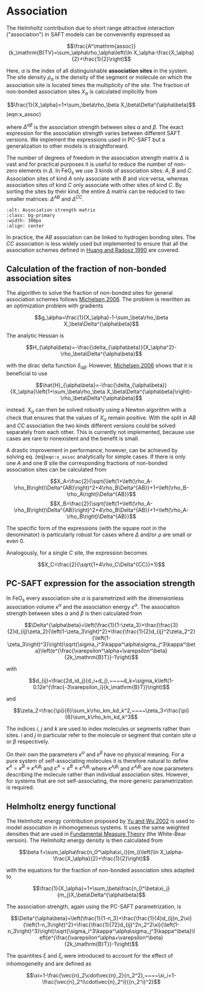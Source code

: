 # Association
The Helmholtz contribution due to short range attractive interaction ("association") in SAFT models can be conveniently expressed as

$$\frac{A^\mathrm{assoc}}{k_\mathrm{B}TV}=\sum_\alpha\rho_\alpha\left(\ln X_\alpha-\frac{X_\alpha}{2}+\frac{1}{2}\right)$$

Here, $\alpha$ is the index of all distinguishable **association sites** in the system. The site density $\rho_\alpha$ is the density of the segment or molecule on which the association site is located times the multiplicity of the site. The fraction of non-bonded association sites $X_\alpha$ is calculated implicitly from

$$\frac{1}{X_\alpha}=1+\sum_\beta\rho_\beta X_\beta\Delta^{\alpha\beta}$$ (eqn:x_assoc)

where $\Delta^{\alpha\beta}$ is the association strength between sites $\alpha$ and $\beta$. The exact expression for the association strength varies between different SAFT versions. We implement the expressions used in PC-SAFT but a generalization to other models is straightforward.

The number of degrees of freedom in the association strength matrix $\Delta$ is vast and for practical purposes it is useful to reduce the number of non-zero elements in $\Delta$. In $\text{FeO}_\text{s}$ we use 3 kinds of association sites: $A$, $B$ and $C$. Association sites of kind $A$ only associate with $B$ and vice versa, whereas association sites of kind $C$ only associate with other sites of kind $C$. By sorting the sites by their kind, the entire $\Delta$ matrix can be reduced to two smaller matrices: $\Delta^{AB}$ and $\Delta^{CC}$.

```{image} FeOs_Association.png
:alt: Association strength matrix
:class: bg-primary
:width: 300px
:align: center
```

In practice, the $AB$ association can be linked to hydrogen bonding sites. The $CC$ association is less widely used but implemented to ensure that all the association schemes defined in [Huang and Radosz 1990](https://pubs.acs.org/doi/10.1021/ie00107a014) are covered.

## Calculation of the fraction of non-bonded association sites

The algorithm to solve the fraction of non-bonded sites for general association schemes follows [Michelsen 2006](https://pubs.acs.org/doi/full/10.1021/ie060029x). The problem is rewritten as an optimization problem with gradients

$$g_\alpha=\frac{1}{X_\alpha}-1-\sum_\beta\rho_\beta X_\beta\Delta^{\alpha\beta}$$

The analytic Hessian is

$$H_{\alpha\beta}=-\frac{\delta_{\alpha\beta}}{X_\alpha^2}-\rho_\beta\Delta^{\alpha\beta}$$

with the dirac delta function $\delta_{\alpha\beta}$. However, [Michelsen 2006](https://pubs.acs.org/doi/full/10.1021/ie060029x) shows that it is beneficial to use

$$\hat{H}_{\alpha\beta}=-\frac{\delta_{\alpha\beta}}{X_\alpha}\left(1+\sum_\beta\rho_\beta X_\beta\Delta^{\alpha\beta}\right)-\rho_\beta\Delta^{\alpha\beta}$$

instead. $X_\alpha$ can then be solved robustly using a Newton algorithm with a check that ensures that the values of $X_\alpha$ remain positive. With the split in $AB$ and $CC$ association the two kinds different versions could be solved separately from each other. This is currently not implemented, because use cases are rare to nonexistent and the benefit is small.

A drastic improvement in performance, however, can be achieved by solving eq. {eq}`eqn:x_assoc` analytically for simple cases. If there is only one $A$ and one $B$ site the corresponding fractions of non-bonded association sites can be calculated from

$$X_A=\frac{2}{\sqrt{\left(1+\left(\rho_A-\rho_B\right)\Delta^{AB}\right)^2+4\rho_B\Delta^{AB}}+1+\left(\rho_B-\rho_A\right)\Delta^{AB}}$$
$$X_B=\frac{2}{\sqrt{\left(1+\left(\rho_A-\rho_B\right)\Delta^{AB}\right)^2+4\rho_B\Delta^{AB}}+1+\left(\rho_A-\rho_B\right)\Delta^{AB}}$$

The specific form of the expressions (with the square root in the denominator) is particularly robust for cases where $\Delta$ and/or $\rho$ are small or even 0.

Analogously, for a single $C$ site, the expression becomes

$$X_C=\frac{2}{\sqrt{1+4\rho_C\Delta^{CC}}+1}$$


## PC-SAFT expression for the association strength
In $\text{FeO}_\text{s}$ every association site $\alpha$ is parametrized with the dimensionless association volume $\kappa^\alpha$ and the association energy $\varepsilon^\alpha$. The association strength between sites $\alpha$ and $\beta$ is then calculated from

$$\Delta^{\alpha\beta}=\left(\frac{1}{1-\zeta_3}+\frac{\frac{3}{2}d_{ij}\zeta_2}{\left(1-\zeta_3\right)^2}+\frac{\frac{1}{2}d_{ij}^2\zeta_2^2}{\left(1-\zeta_3\right)^3}\right)\sqrt{\sigma_i^3\kappa^\alpha\sigma_j^3\kappa^\beta}\left(e^{\frac{\varepsilon^\alpha+\varepsilon^\beta}{2k_\mathrm{B}T}}-1\right)$$

with 

$$d_{ij}=\frac{2d_id_j}{d_i+d_j},~~~~d_k=\sigma_k\left(1-0.12e^{\frac{-3\varepsilon_i}{k_\mathrm{B}T}}\right)$$

and

$$\zeta_2=\frac{\pi}{6}\sum_k\rho_km_kd_k^2,~~~~\zeta_3=\frac{\pi}{6}\sum_k\rho_km_kd_k^3$$

The indices $i$, $j$ and $k$ are used to index molecules or segments rather than sites. $i$ and $j$ in particular refer to the molecule or segment that contain site $\alpha$ or $\beta$ respectively.

On their own the parameters $\kappa^\alpha$ and $\varepsilon^\beta$ have no physical meaning. For a pure system of self-associating molecules it is therefore natural to define $\kappa^A=\kappa^B\equiv\kappa^{A_iB_i}$ and $\varepsilon^A=\varepsilon^B\equiv\varepsilon^{A_iB_i}$ where $\kappa^{A_iB_i}$ and $\varepsilon^{A_iB_i}$ are now parameters describing the molecule rather than individual association sites. However, for systems that are not self-associating, the more generic parametrization is required.

## Helmholtz energy functional
The Helmholtz energy contribution proposed by [Yu and Wu 2002](https://aip.scitation.org/doi/abs/10.1063/1.1463435) is used to model association in inhomogeneous systems. It uses the same weighted densities that are used in [Fundamental Measure Theory](hard_spheres) (the White-Bear version). The Helmholtz energy density is then calculated from

$$\beta f=\sum_\alpha\frac{n_0^\alpha\xi_i}{m_i}\left(\ln X_\alpha-\frac{X_\alpha}{2}+\frac{1}{2}\right)$$

with the equations for the fraction of non-bonded association sites adapted to

$$\frac{1}{X_\alpha}=1+\sum_\beta\frac{n_0^\beta\xi_j}{m_j}X_\beta\Delta^{\alpha\beta}$$

The association strength, again using the PC-SAFT parametrization, is

$$\Delta^{\alpha\beta}=\left(\frac{1}{1-n_3}+\frac{\frac{1}{4}d_{ij}n_2\xi}{\left(1-n_3\right)^2}+\frac{\frac{1}{72}d_{ij}^2n_2^2\xi}{\left(1-n_3\right)^3}\right)\sqrt{\sigma_i^3\kappa^\alpha\sigma_j^3\kappa^\beta}\left(e^{\frac{\varepsilon^\alpha+\varepsilon^\beta}{2k_\mathrm{B}T}}-1\right)$$

The quantities $\xi$ and $\xi_i$ were introduced to account for the effect of inhomogeneity and are defined as

$$\xi=1-\frac{\vec{n}_2\cdot\vec{n}_2}{n_2^2},~~~~\xi_i=1-\frac{\vec{n}_2^i\cdot\vec{n}_2^i}{{n_2^i}^2}$$